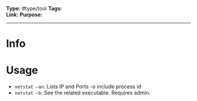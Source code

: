 **Type:** #type/tool
**Tags:**  
**Link:** 
**Purpose:** 

---
# Info
# Usage
- `netstat –an`: Lists IP and Ports -o include process id
- `netstat –b`:  See the related executable. Requires admin.